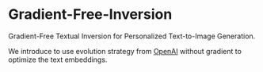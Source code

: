 # Gradient-Free-Inversion
Gradient-Free Textual Inversion for Personalized Text-to-Image Generation. 

We introduce to use evolution strategy from [OpenAI](https://openai.com/blog/evolution-strategies/) without gradient to optimize the text embeddings. 
